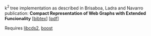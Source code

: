k<sup>2 </sup>tree implementation as described in Brisaboa, Ladra and Navarro publication:
**Compact Representation of Web Graphs with Extended Funcionality**
\[[bibtex](http://dblp.uni-trier.de/rec/bibtex/journals/is/BrisaboaLN14)\]
\[[pdf](http://www.dcc.uchile.cl/~gnavarro/ps/is13.2.pdf)\]

Requires [libcds2](https://github.com/fclaude/libcds2), [boost](http://www.boost.org/)
